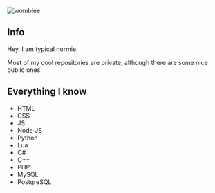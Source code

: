 <p align="left"> <img src="https://komarev.com/ghpvc/?username=womblee&label=Profile%20views&color=0e75b6&style=flat" alt="womblee" /> </p>

## Info
Hey, I am typical normie.

Most of my cool repositories are private, although there are some nice public ones.

## Everything I know
- HTML
- CSS
- JS
- Node JS
- Python
- Lua
- C#
- C++
- PHP
- MySQL
- PostgreSQL
